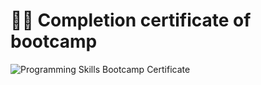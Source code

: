 # :man_technologist: Completion certificate of bootcamp

![Programming Skills Bootcamp Certificate](https://github.com/Ishan3450/programming-skills-bootcamp/assets/108181763/2e6ee0bb-7d1c-43b0-b5fa-4e6f54366bee)
